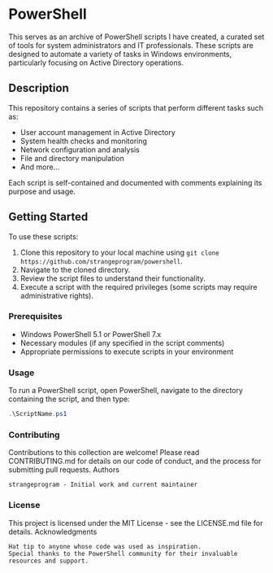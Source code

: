 # PowerShell

This serves as an archive of PowerShell scripts I have created, a curated set of tools for system administrators and IT professionals. These scripts are designed to automate a variety of tasks in Windows environments, particularly focusing on Active Directory operations.

## Description

This repository contains a series of scripts that perform different tasks such as:

- User account management in Active Directory
- System health checks and monitoring
- Network configuration and analysis
- File and directory manipulation
- And more...

Each script is self-contained and documented with comments explaining its purpose and usage.

## Getting Started

To use these scripts:

1. Clone this repository to your local machine using `git clone https://github.com/strangeprogram/powershell`.
2. Navigate to the cloned directory.
3. Review the script files to understand their functionality.
4. Execute a script with the required privileges (some scripts may require administrative rights).

### Prerequisites

- Windows PowerShell 5.1 or PowerShell 7.x
- Necessary modules (if any specified in the script comments)
- Appropriate permissions to execute scripts in your environment

### Usage

To run a PowerShell script, open PowerShell, navigate to the directory containing the script, and then type:

```powershell
.\ScriptName.ps1
```
### Contributing

Contributions to this collection are welcome! Please read CONTRIBUTING.md for details on our code of conduct, and the process for submitting pull requests.
Authors

    strangeprogram - Initial work and current maintainer

### License

This project is licensed under the MIT License - see the LICENSE.md file for details.
Acknowledgments

    Hat tip to anyone whose code was used as inspiration.
    Special thanks to the PowerShell community for their invaluable resources and support.
